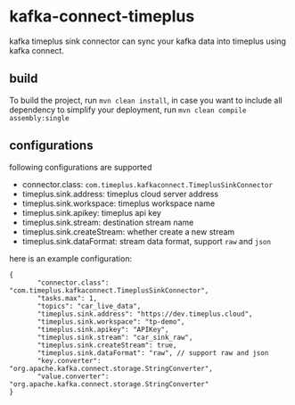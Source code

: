 # kafka-connect-timeplus

kafka timeplus sink connector can sync your kafka data into timeplus using kafka connect.

## build

To build the project, run `mvn clean install`, in case you want to include all dependency to simplify your deployment, run `mvn clean compile assembly:single`

## configurations

following configurations are supported

- connector.class: `com.timeplus.kafkaconnect.TimeplusSinkConnector`
- timeplus.sink.address: timeplus cloud server address
- timeplus.sink.workspace: timeplus workspace name
- timeplus.sink.apikey: timeplus api key
- timeplus.sink.stream: destination stream name
- timeplus.sink.createStream: whether create a new stream
- timeplus.sink.dataFormat: stream data format, support `raw` and `json`

here is an example configuration:

```
{
       "connector.class": "com.timeplus.kafkaconnect.TimeplusSinkConnector",
       "tasks.max": 1,
       "topics": "car_live_data",
       "timeplus.sink.address": "https://dev.timeplus.cloud",
       "timeplus.sink.workspace": "tp-demo",
       "timeplus.sink.apikey": "APIKey",
       "timeplus.sink.stream": "car_sink_raw",
       "timeplus.sink.createStream": true,
       "timeplus.sink.dataFormat": "raw", // support raw and json
       "key.converter": "org.apache.kafka.connect.storage.StringConverter",
       "value.converter": "org.apache.kafka.connect.storage.StringConverter"
}
```
